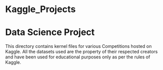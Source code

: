 # Kaggle_Projects
<h1>Data Science Project</h1>
This directory contains kernel files for various Competitions hosted on Kaggle.
All the datasets used are the property of their respected creators and have been used for educational purposes only as per the rules of Kaggle.
